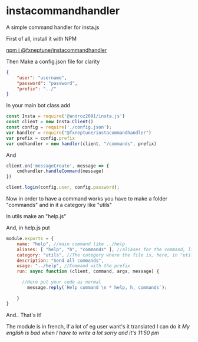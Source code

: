 # instacommandhandler
A simple command handler for insta.js

First of all, install it with NPM

[npm i @fxneptune/instacommandhandler](https://www.npmjs.com/package/@fxneptune/instacommandhandler)

Then
Make a config.json file for clarity
```json
{
	"user": "username",
	"password": "password",
	"prefix": "../"
}
```

In your main bot class add
```javascript
const Insta = require('@androz2091/insta.js')
const client = new Insta.Client()
const config = require('./config.json');
var handler = require("@fxneptune/instacommandhandler")
var prefix = config.prefix
var cmdhandler = new handler(client, "/commands", prefix)
```

And
```javascript
client.on('messageCreate', message => {
	cmdhandler.handleCommand(message)
})

client.login(config.user, config.password);
```

Now in order to have a command works you have to make a folder "commands" and in it a category like "utils"

In utils make an "help.js"

And, in help.js put
```javascript
module.exports = {
    name: "help", //main command like ../help
    aliases: [ "help", "h", "commands" ], //aliases for the command, like ../h ../help ../commands
    category: "utils", //The category where the file is, here, in "utils"
    description: "Send all commands",
    usage: "../help", //Command with the prefix
    run: async function (client, command, args, message) {

      //Here put your code as normal
    	message.reply(`Help command \n * help, h, commands`);

    }
}
```

And.. That's it!

The module is in french, if a lot of eg user want's it translated I can do it
*My english is bad when I have to write a lot sorry*
_and it's 11:50 pm_
